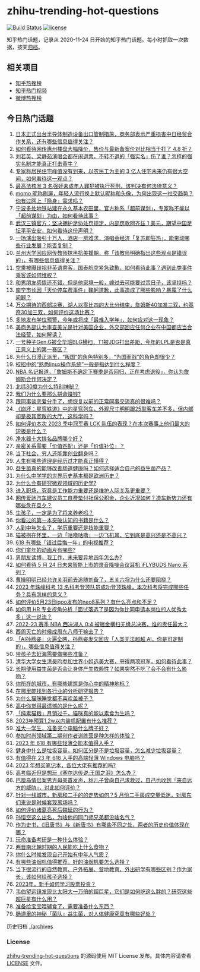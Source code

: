 # zhihu-trending-hot-questions

[![Build Status](https://github.com/justjavac/zhihu-trending-hot-questions/workflows/ci/badge.svg?branch=master)](https://github.com/justjavac/zhihu-trending-hot-questions/actions)
[![license](https://img.shields.io/github/license/justjavac/zhihu-trending-hot-questions)](https://github.com/justjavac/zhihu-trending-hot-questions/blob/master/LICENSE)

知乎热门话题，记录从 2020-11-24
日开始的知乎热门话题。每小时抓取一次数据，按天[归档](./archives)。

## 相关项目

- [知乎热搜榜](https://github.com/justjavac/zhihu-trending-top-search)
- [知乎热门视频](https://github.com/justjavac/zhihu-trending-hot-video)
- [微博热搜榜](https://github.com/justjavac/weibo-trending-hot-search)

## 今日热门话题

<!-- BEGIN -->
<!-- 最后更新时间 Wed May 24 2023 07:02:00 GMT+0800 (China Standard Time) -->

1. [日本正式出台半导体制造设备出口管制措施，商务部表示严重损害中日经贸合作关系，还有哪些信息值得关注？](https://www.zhihu.com/question/602552291)
1. [如何看待网传惠州楼盘大幅降价，售价与最新备案价对比相当于打了 4.8 折？](https://www.zhihu.com/question/602026816)
1. [刘若英、梁静茹演唱会都在闹退票，不转不退的「强实名」伤了谁？怎样的强实名制才能真正打击黄牛？](https://www.zhihu.com/question/602361725)
1. [专家称居民住宅峰值没有到来，以农民工为主的 3 亿人住宅未来仍有很大空间，如何看待这一观点？](https://www.zhihu.com/question/602559852)
1. [最高法核准 3 名强奸未成年人罪犯被执行死刑，该判决有何法律意义？](https://www.zhihu.com/question/602579221)
1. [momo 昵称刷屏，年轻人流行换上默认昵称和头像，为何出现这一社交趋势？你有过网上「隐身」需求吗？](https://www.zhihu.com/question/602519709)
1. [宁波多处地铁站建在永久基本农田里，官方称系「超前谋划」，专家称不能以「超前谋划」为由，如何看待此事？](https://www.zhihu.com/question/602372173)
1. [武汉三镇官方：坚决拥护足协处罚规定，内部罚款阿齐兹 1 美元，期望中国足坛平平安安，如何看待这份声明？](https://www.zhihu.com/question/602564102)
1. [一场演出吸引十万人，酒店一房难求，演唱会经济「复苏即狂热」，能带动哪些行业发展？能否复制？](https://www.zhihu.com/question/601949877)
1. [兰州大学回应网传教师抹黑抗美援朝，称「该教师明确指出这些观点是错误的」，有哪些信息值得关注？](https://www.zhihu.com/question/602547887)
1. [空乘被曝歧视非英语乘客，国泰航空紧急致歉，如何看待此事？遇到此类事件乘客该如何维权？](https://www.zhihu.com/question/602475768)
1. [和男朋友感情还不错，但是他家境一般，嫁过去可能要过苦日子，该坚持吗？](https://www.zhihu.com/question/594536315)
1. [南宁市长因「天价停车费事件」鞠躬道歉，此事造成了哪些影响？暴露了什么问题？](https://www.zhihu.com/question/602560561)
1. [万众期待的西部决赛，湖人以零比四的大比分结束，詹姆斯40加准三双，约基奇30加三双，如何评价这场比赛？](https://www.zhihu.com/question/602529732)
1. [多地发布学位预警，今年或将成「最难入学年」，如何应对这一现象？](https://www.zhihu.com/question/602516143)
1. [美商务部认为审查美光是针对美国企业，外交部回应任何企业在中国都应当合法经营，如何解读？](https://www.zhihu.com/question/602369018)
1. [一号种子Gen.G被全华班BLG横扫，T1被JDG打出差距，今年的LPL是否是真正意义上的第一赛区？](https://www.zhihu.com/question/601977761)
1. [为什么日漫正派里，“叛国”的角色特别多，“为国而战”的角色却很少？](https://www.zhihu.com/question/601869572)
1. [校招中的“熟悉linux操作系统”一般是指达到什么程度？](https://www.zhihu.com/question/517101428)
1. [NBA 名记报道，「詹姆斯不确定下赛季是否回归，正在考虑退役」，你认为詹姆斯会作何决定？](https://www.zhihu.com/question/602553454)
1. [北纬30度为什么特别神秘？](https://www.zhihu.com/question/29373716)
1. [我们为什么要那么拼命赚钱?](https://www.zhihu.com/question/602200596)
1. [跟同事谈恋爱分手了，想恢复以前的正常同事交流真的很难吗？](https://www.zhihu.com/question/593846235)
1. [《崩坏：星穹铁道》中的星穹列车，外观尺寸明明跟25型客车差不多，但内部却是极其宽敞的大厅，这科学吗？](https://www.zhihu.com/question/602521126)
1. [如何评价本次 2023 季中冠军赛 LCK 队伍的表现？在本次赛事上他们最大的短板是什么？](https://www.zhihu.com/question/602129790)
1. [净水器十大排名品牌哪个好？](https://www.zhihu.com/question/263314217)
1. [亲密关系需要「价值匹配」还是「价值补位」？](https://www.zhihu.com/question/599386798)
1. [当下社会，穷人还能靠创业翻身吗？](https://www.zhihu.com/question/595474258)
1. [人生有哪些道理是经历过才能真正懂得？](https://www.zhihu.com/question/513331003)
1. [益生菌真的能够改善肠道健康吗？如何选择适合自己的益生菌产品？](https://www.zhihu.com/question/589709148)
1. [为什么中学学的世界历史基本都是欧洲历史？](https://www.zhihu.com/question/601970298)
1. [为什么会有研究微观领域的历史学?](https://www.zhihu.com/question/597595660)
1. [进入职场，究竟是工作能力重要还是维护人际关系更重要？](https://www.zhihu.com/question/599349338)
1. [网传爱驰汽车建议员工自费垫付社保公积金，企业近况如何？造车新势力还有哪些危在旦夕？](https://www.zhihu.com/question/602312368)
1. [生孩子，一定是为了将来养老吗？](https://www.zhihu.com/question/599076987)
1. [你看过的第一本突破认知的书籍是什么？](https://www.zhihu.com/question/596282756)
1. [人到中年失业了，学历重要还是技能重要？](https://www.zhihu.com/question/597980575)
1. [猫被抱在怀里，一边「咕噜咕噜」一边飞机耳，它到底是高兴还是不高兴？](https://www.zhihu.com/question/600999546)
1. [618 有哪些「错过后悔一年」的电视推荐？](https://www.zhihu.com/question/602548942)
1. [你们童年的动画片有哪些?](https://www.zhihu.com/question/596724563)
1. [男朋友读博，我工作，未来要异地四年怎么办?](https://www.zhihu.com/question/594668925)
1. [如何看待 5 月 24 日未来智能上市的录音降噪会议耳机 iFLYBUDS Nano 系列？](https://www.zhihu.com/question/602555646)
1. [曹操明明已经允许关羽前去追随刘备了，五关六将为什么还要阻挠？](https://www.zhihu.com/question/601528660)
1. [2023 年珠峰科考 13 名科考登顶队员成功登顶珠峰，本次科考将完成哪些任务？具有怎样的意义？](https://www.zhihu.com/question/602551254)
1. [如何评价5月23日iqoo发布的neo8系列？有什么亮点和不足？](https://www.zhihu.com/question/600748810)
1. [如何用 HR 专业视角分析「面试落选了是因为你比同申请本岗位的人优秀太多」这一说法？](https://www.zhihu.com/question/599157258)
1. [2022-23 赛季 NBA 西决湖人 0:4 被掘金横扫无缘总决赛，谁的责任最大？](https://www.zhihu.com/question/602534676)
1. [西周灭亡的时候成周东八师干嘛去了？](https://www.zhihu.com/question/266542406)
1. [「AI孙燕姿」火遍全网，孙燕姿发文回应「人类无法超越 AI，你是可定制的」，哪些信息值得关注？](https://www.zhihu.com/question/602537727)
1. [带孩子去赶海需要做哪些准备？](https://www.zhihu.com/question/601124534)
1. [清华大学女生洪昊昀参加世界小姐选美大赛，夺得两项冠军，如何看待此事？](https://www.zhihu.com/question/602192028)
1. [长期使用益生菌是否会让身体产生依赖性？如果突然不吃了会不会有什么影响？](https://www.zhihu.com/question/599526087)
1. [你所在的城市，有哪些建筑是你心中的精神地标？](https://www.zhihu.com/question/454801435)
1. [在哪里能找到各行业的分析研究报告？](https://www.zhihu.com/question/19766160)
1. [为什么猫咪睡觉都不喜欢盖被子？](https://www.zhihu.com/question/601335063)
1. [高中你觉得最遗憾的是什么呢？](https://www.zhihu.com/question/602545042)
1. [「纯素猫粮」月销过千，猫咪真的能以素食为生吗？](https://www.zhihu.com/question/595680725)
1. [2023年预算1.2w以内装机配置有什么推荐？](https://www.zhihu.com/question/590674790)
1. [准大一学生，准备买个电脑什么牌子好？](https://www.zhihu.com/question/600587125)
1. [参加时尚领域第二期创作者训练营是种怎样的体验？](https://www.zhihu.com/question/601354981)
1. [2023 年 618 有哪些轻薄全能本值得入手？](https://www.zhihu.com/question/597409872)
1. [健身中什么是垃圾容量，如何区分是不是垃圾容量，怎么减少垃圾容量？](https://www.zhihu.com/question/600722787)
1. [有值得在 23 年 618 入手的高端轻薄 Windows 电脑吗？](https://www.zhihu.com/question/597471169)
1. [2023 年想买笔记本，各位大佬有推荐的吗?](https://www.zhihu.com/question/597409990)
1. [高考临近但是想玩《塞尔达传说:王国之泪》怎么办？](https://www.zhihu.com/question/602196045)
1. [巴厘岛情侣案男方母亲首发声，称儿子曾向自己求救过，自己也收到「来自远方的威胁」，对此如何评价？](https://www.zhihu.com/question/602528370)
1. [针对一线城市，新房和二手的的走势如何？5 月份二手房成交量低迷，对房东们来说是时候套现离场吗？](https://www.zhihu.com/question/602527566)
1. [如何评价诸葛亮死后魏延的行为？](https://www.zhihu.com/question/28963419)
1. [孙悟空这么出名，为啥他的同门师兄弟都没啥名气？](https://www.zhihu.com/question/596475169)
1. [作为史书，《旧唐书》与《新唐书》有哪些不同之处，两者的历史价值体现在哪？](https://www.zhihu.com/question/38853910)
1. [玩命准备考研是一种什么体验？](https://www.zhihu.com/question/599782667)
1. [两晋南北朝时期的人民能吃上什么食物？](https://www.zhihu.com/question/595292490)
1. [你什么时候发现自己开始有中年人气质？](https://www.zhihu.com/question/600833989)
1. [有哪些油烟机值得推荐，好的油烟机要怎么选择？](https://www.zhihu.com/question/584026408)
1. [当下很流行的自然教育、户外拓展、营地教育、外出研学有哪些区别？作为家长，该如何给孩子选择？](https://www.zhihu.com/question/600166357)
1. [2023年，新手如何学习股票投资？](https://www.zhihu.com/question/597245811)
1. [韦伯望远镜发现比太阳大一万倍的超巨星，它们是如何吃这么胖的？研究这些超巨星有什么用？](https://www.zhihu.com/question/602505187)
1. [准备给宝宝喂辅食了，需要准备什么东西？](https://www.zhihu.com/question/555583831)
1. [肠道里的神秘「菌队」益生菌，对人体健康究竟有哪些好处？](https://www.zhihu.com/question/533769067)

<!-- END -->

历史归档 [./archives](./archives)

### License

[zhihu-trending-hot-questions](https://github.com/justjavac/zhihu-trending-hot-questions)
的源码使用 MIT License 发布。具体内容请查看 [LICENSE](./LICENSE) 文件。
